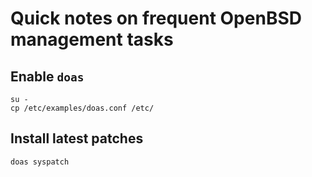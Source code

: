 # Quick notes on frequent OpenBSD management tasks

## Enable `doas`
```
su -
cp /etc/examples/doas.conf /etc/
```

## Install latest patches
```
doas syspatch
```
